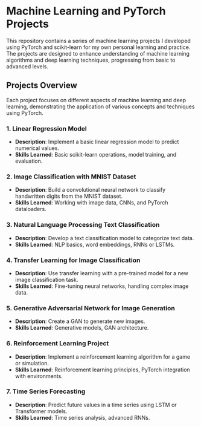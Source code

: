 # Machine Learning and PyTorch Projects

This repository contains a series of machine learning projects I developed using PyTorch and scikit-learn for my own personal learning and practice. The projects are designed to enhance understanding of machine learning algorithms and deep learning techniques, progressing from basic to advanced levels.

## Projects Overview

Each project focuses on different aspects of machine learning and deep learning, demonstrating the application of various concepts and techniques using PyTorch.

### 1. Linear Regression Model
- **Description**: Implement a basic linear regression model to predict numerical values.
- **Skills Learned**: Basic scikit-learn operations, model training, and evaluation.

### 2. Image Classification with MNIST Dataset
- **Description**: Build a convolutional neural network to classify handwritten digits from the MNIST dataset.
- **Skills Learned**: Working with image data, CNNs, and PyTorch dataloaders.

### 3. Natural Language Processing Text Classification
- **Description**: Develop a text classification model to categorize text data.
- **Skills Learned**: NLP basics, word embeddings, RNNs or LSTMs.

### 4. Transfer Learning for Image Classification
- **Description**: Use transfer learning with a pre-trained model for a new image classification task.
- **Skills Learned**: Fine-tuning neural networks, handling complex image data.

### 5. Generative Adversarial Network for Image Generation
- **Description**: Create a GAN to generate new images.
- **Skills Learned**: Generative models, GAN architecture.

### 6. Reinforcement Learning Project
- **Description**: Implement a reinforcement learning algorithm for a game or simulation.
- **Skills Learned**: Reinforcement learning principles, PyTorch integration with environments.

### 7. Time Series Forecasting
- **Description**: Predict future values in a time series using LSTM or Transformer models.
- **Skills Learned**: Time series analysis, advanced RNNs.
